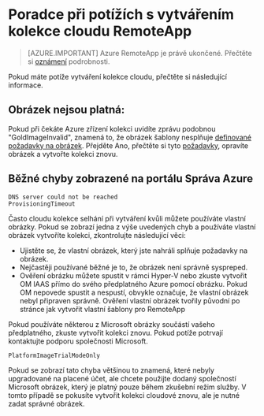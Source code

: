 
<properties
    pageTitle="Poradce při potížích s RemoteApp cloudu kolekce – vytvoření | Microsoft Azure"
    description="Zjistěte, jak řešit problémy s chyby vytváření kolekce cloudové RemoteApp"
    services="remoteapp"
    documentationCenter=""
    authors="vkbucha"
    manager="mbaldwin" />

<tags
    ms.service="remoteapp"
    ms.workload="tbd"
    ms.tgt_pltfrm="na"
    ms.devlang="na"
    ms.topic="article"
    ms.date="08/15/2016"
    ms.author="elizapo" />



# <a name="troubleshoot-creating-remoteapp-cloud-collections"></a>Poradce při potížích s vytvářením kolekce cloudu RemoteApp

> [AZURE.IMPORTANT]
> Azure RemoteApp je právě ukončené. Přečtěte si [oznámení](https://go.microsoft.com/fwlink/?linkid=821148) podrobnosti.

Pokud máte potíže vytváření kolekce cloudu, přečtěte si následující informace.

## <a name="your-image-is-invalid"></a>Obrázek nejsou platná: ##
Pokud při čekáte Azure zřízení kolekci uvidíte zprávu podobnou "GoldImageInvalid", znamená to, že obrázek šablony nesplňuje [definované požadavky na obrázek](remoteapp-imagereqs.md). Přejděte Ano, přečtěte si tyto [požadavky](remoteapp-imagereqs.md), opravíte obrázek a vytvořte kolekci znovu.

## <a name="common-errors-seen-in-the-azure-management-portal"></a>Běžné chyby zobrazené na portálu Správa Azure

    DNS server could not be reached
    ProvisioningTimeout

Často cloudu kolekce selhání při vytváření kvůli můžete používáte vlastní obrázky.  Pokud se zobrazí jedna z výše uvedených chyb a používáte vlastní obrázek vytvoříte kolekci, zkontrolujte následující věci:

- Ujistěte se, že vlastní obrázek, který jste nahráli splňuje požadavky na obrázek.
- Nejčastěji používané běžné je to, že obrázek není správně syspreped.  
- Ověření obrázku můžete spustit v rámci Hyper-V nebo zkuste vytvořit OM IAAS přímo do svého předplatného Azure pomocí obrázku. Pokud OM nepovede spustit a nespustí, obvykle označuje, že vlastní obrázek nebyl připraven správně.  Ověření vlastní obrázek tvořily původní po stránce jak vytvořit vlastní šablony pro RemoteApp

Pokud používáte některou z Microsoft obrázky součástí vašeho předplatného, zkuste vytvořit kolekci znovu. Pokud potíže potrvají kontaktujte podporu společnosti Microsoft.

    PlatformImageTrialModeOnly

Pokud se zobrazí tato chyba většinou to znamená, které nebyly upgradované na placené účet, ale chcete použijte dodaný společností Microsoft obrázek, který je platný pouze během zkušební režim služby. V tomto případě se pokusíte vytvořit kolekci cloudové znovu, ale je nutné zadat správné obrázek.
